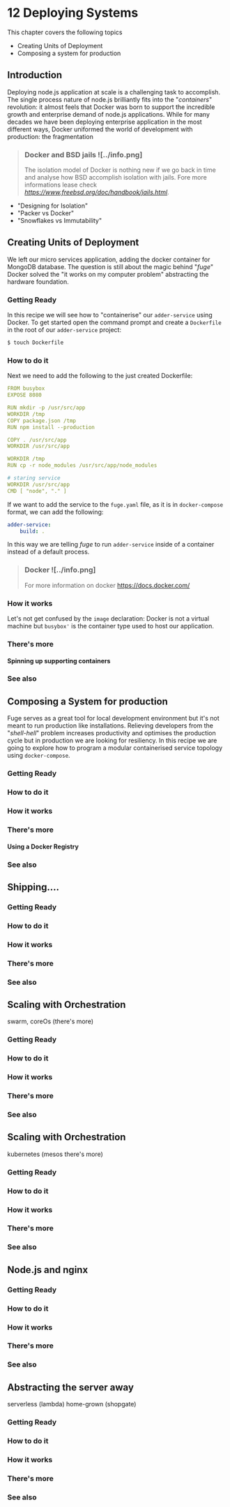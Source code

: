 # 12 Deploying Systems

This chapter covers the following topics

* Creating Units of Deployment
* Composing a system for production

## Introduction
Deploying node.js application at scale is a challenging task to accomplish. The single process nature of node.js brilliantly fits into the "*containers*" revolution: it almost feels that Docker was born to support the incredible growth and enterprise demand of node.js applications. While for many decades we have been deploying enterprise application in the most different ways, Docker uniformed the world of development with production: the fragmentation 

> ### Docker and BSD jails ![../info.png]
> The isolation model of Docker is nothing new if we go back in time and analyse how BSD accomplish isolation with jails. Fore more informations lease check *https://www.freebsd.org/doc/handbook/jails.html*.

- "Designing for Isolation"
- "Packer vs Docker"
- "Snowflakes vs Immutability"

## Creating Units of Deployment
We left our micro services application, adding the docker container for MongoDB database. The question is still about the magic behind "*fuge*"
Docker solved the "it works on my computer problem" abstracting the hardware foundation.

### Getting Ready
In this recipe we will see how to "containerise" our `adder-service` using Docker. 
To get started open the command prompt and create a `Dockerfile` in the root of our `adder-service` project:

```sh
$ touch Dockerfile
```

### How to do it

Next we need to add the following to the just created Dockerfile:

```yaml
FROM busybox
EXPOSE 8080

RUN mkdir -p /usr/src/app
WORKDIR /tmp
COPY package.json /tmp
RUN npm install --production

COPY . /usr/src/app
WORKDIR /usr/src/app

WORKDIR /tmp
RUN cp -r node_modules /usr/src/app/node_modules

# staring service
WORKDIR /usr/src/app
CMD [ "node", "." ]
```

If we want to add the service to the `fuge.yaml` file, as it is in `docker-compose` format, we can add the following:

```yaml
adder-service:
	build: .
```

In this way we are telling *fuge* to run `adder-service` inside of a container instead of a default process.

> ### Docker ![../info.png]
> For more information on docker https://docs.docker.com/

### How it works
Let's not get confused by the `image` declaration: Docker is not a virtual machine but `busybox'` is the container type used to host our application.

### There's more

#### Spinning up supporting containers

### See also

## Composing a System for production
Fuge serves as a great tool for local development environment but it's not meant to run production like installations. Relieving developers from the "*shell-hell*" problem increases productivity and optimises the production cycle but in production we are looking for resiliency.
In this recipe we are going to explore how to program a modular containerised service topology using `docker-compose`.

### Getting Ready

### How to do it

### How it works

### There's more

#### Using a Docker Registry

### See also

## Shipping....

### Getting Ready

### How to do it

### How it works

### There's more

### See also

## Scaling with Orchestration 

swarm, coreOs (there's more)

### Getting Ready

### How to do it

### How it works

### There's more

### See also

## Scaling with Orchestration

kubernetes (mesos there's more)

### Getting Ready

### How to do it

### How it works

### There's more

### See also

## Node.js and nginx 


### Getting Ready

### How to do it

### How it works

### There's more

### See also

## Abstracting the server away

serverless (lambda)
home-grown (shopgate)

### Getting Ready

### How to do it

### How it works

### There's more

### See also
